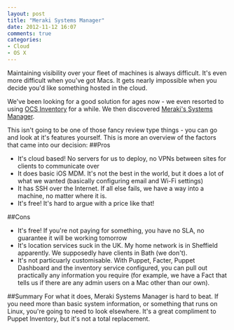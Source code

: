 ```yaml
---
layout: post
title: "Meraki Systems Manager"
date: 2012-11-12 16:07
comments: true
categories: 
- Cloud
- OS X
---
```

Maintaining visibility over your fleet of machines is always difficult. It's even more difficult when you've got Macs. It gets nearly impossible when you decide you'd like something hosted in the cloud.

We've been looking for a good solution for ages now - we even resorted to using [OCS Inventory](http://www.ocsinventory-ng.org/en/) for a while. We then discovered [Meraki's Systems Manager](http://www.meraki.com/products/systems-manager/).

This isn't going to be one of those fancy review type things - you can go and look at it's features yourself. This is more an overview of the factors that came into our decision:
##Pros
* It's cloud based! No servers for us to deploy, no VPNs between sites for clients to communicate over
* It does basic iOS MDM. It's not the best in the world, but it does a lot of what we wanted (basically configuring email and Wi-Fi settings)
* It has SSH over the Internet. If all else fails, we have a way into a machine, no matter where it is.
* It's free! It's hard to argue with a price like that!

##Cons
* It's free! If you're not paying for something, you have no SLA, no guarantee it will be working tomorrow
* It's location services suck in the UK. My home network is in Sheffield apparently. We supposedly have clients in Bath (we don't).
* It's not particuarly customisable. With Puppet, Facter, Puppet Dashboard and the inventory service configured, you can pull out practically any information you require (for example, we have a Fact that tells us if there are any admin users on a Mac other than our own).

##Summary
For what it does, Meraki Systems Manager is hard to beat. If you need more than basic system information, or something that runs on Linux, you're going to need to look elsewhere. It's a great compliment to Puppet Inventory, but it's not a total replacement.
